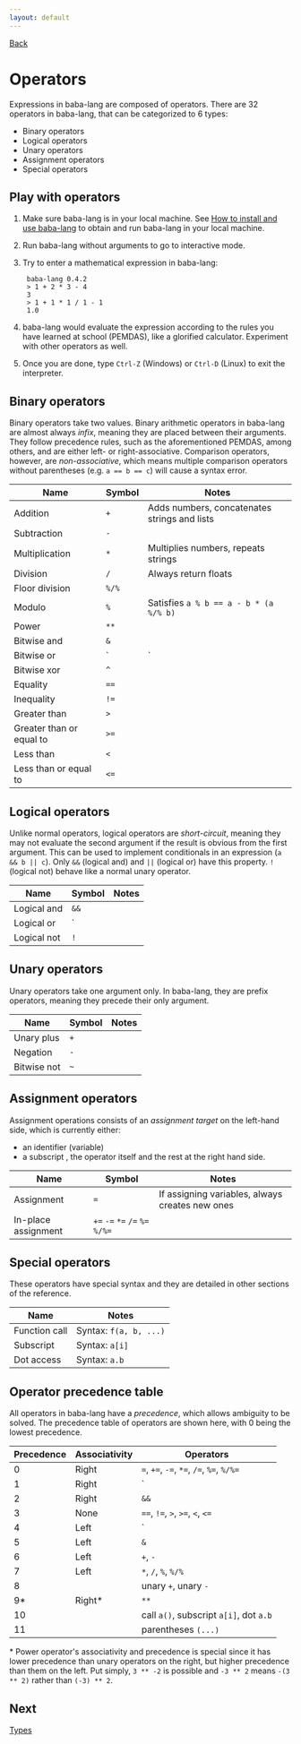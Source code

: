 ```yaml
---
layout: default
---
```



[Back](index.md)


# Operators

Expressions in baba-lang are composed of operators. There are 32 operators in baba-lang, that can be categorized to 6 types:
* Binary operators
* Logical operators
* Unary operators
* Assignment operators
* Special operators


## Play with operators

1. Make sure baba-lang is in your local machine. See [How to install and use baba-lang](index.md#how-to-install-and-use-baba-lang) to obtain and run baba-lang in your local machine.
2. Run baba-lang without arguments to go to interactive mode.
3. Try to enter a mathematical expression in baba-lang:

        baba-lang 0.4.2
        > 1 + 2 * 3 - 4
        3
        > 1 + 1 * 1 / 1 - 1
        1.0

4. baba-lang would evaluate the expression according to the rules you have learned at school (PEMDAS), like a glorified calculator. Experiment with other operators as well.
5. Once you are done, type `Ctrl-Z` (Windows) or `Ctrl-D` (Linux) to exit the interpreter.


## Binary operators

Binary operators take two values. Binary arithmetic operators in baba-lang are almost always *infix*, meaning they are placed between their arguments. They follow precedence rules, such as the aforementioned PEMDAS, among others, and are either left- or right-associative. Comparison operators, however, are *non-associative*, which means multiple comparison operators without parentheses (e.g. `a == b == c`) will cause a syntax error.

| Name                     | Symbol | Notes |
| ------------------------ | ------ | - |
| Addition                 | `+`    | Adds numbers, concatenates strings and lists |
| Subtraction              | `-`    | |
| Multiplication           | `*`    | Multiplies numbers, repeats strings |
| Division                 | `/`    | Always return floats |
| Floor division           | `%/%`  | |
| Modulo                   | `%`    | Satisfies `a % b == a - b * (a %/% b)` |
| Power                    | `**`   | |
| Bitwise and              | `&`    | |
| Bitwise or               | `|`    | |
| Bitwise xor              | `^`    | |
| Equality                 | `==`   | |
| Inequality               | `!=`   | |
| Greater than             | `>`    | |
| Greater than or equal to | `>=`   | |
| Less than                | `<`    | |
| Less than or equal to    | `<=`   | |


## Logical operators

Unlike normal operators, logical operators are *short-circuit*, meaning they may not evaluate the second argument if the result is obvious from the first argument. This can be used to implement conditionals in an expression (`a && b || c`). Only `&&` (logical and) and `||` (logical or) have this property. `!` (logical not) behave like a normal unary operator.

| Name        | Symbol | Notes |
| ----------- | ------ | - |
| Logical and | `&&`   | |
| Logical or  | `||`   | |
| Logical not | `!`    | |


## Unary operators

Unary operators take one argument only. In baba-lang, they are prefix operators, meaning they precede their only argument.

| Name        | Symbol | Notes |
| ----------- | ------ | - |
| Unary plus  | `+`    | |
| Negation    | `-`    | |
| Bitwise not | `~`    | |


## Assignment operators

Assignment operations consists of an *assignment target* on the left-hand side, which is currently either:
* an identifier (variable)
* a subscript
, the operator itself and the rest at the right hand side.

| Name                | Symbol                          | Notes |
| ------------------- | ------------------------------- | - |
| Assignment          | `=`                             | If assigning variables, always creates new ones |
| In-place assignment | `+=` `-=` `*=` `/=` `%=` `%/%=` | |


## Special operators

These operators have special syntax and they are detailed in other sections of the reference.

| Name          | Notes |
| ------------- | - |
| Function call | Syntax: `f(a, b, ...)` |
| Subscript     | Syntax: `a[i]` |
| Dot access    | Syntax: `a.b` |


## Operator precedence table

All operators in baba-lang have a *precedence*, which allows ambiguity to be solved. The precedence table of operators are shown here, with 0 being the lowest precedence.

| Precedence | Associativity | Operators |
| ---------- | ------------- | - |
| 0          | Right         | `=`, `+=`, `-=`, `*=`, `/=`, `%=`, `%/%=` |
| 1          | Right         | `||` |
| 2          | Right         | `&&` |
| 3          | None          | `==`, `!=`, `>`, `>=`, `<`, `<=` |
| 4          | Left          | `|`, `^` |
| 5          | Left          | `&` |
| 6          | Left          | `+`, `-` |
| 7          | Left          | `*`, `/`, `%`, `%/%` |
| 8          |               | unary `+`, unary `-` |
| 9\*        | Right\*       | `**` |
| 10         |               | call `a()`, subscript `a[i]`, dot `a.b` |
| 11         |               | parentheses `(...)` |

\* Power operator's associativity and precedence is special since it has lower precedence than unary operators on the right, but higher precedence than them on the left. Put simply, `3 ** -2` is possible and `-3 ** 2` means `-(3 ** 2)` rather than `(-3) ** 2`.


## Next

[Types](types.md)